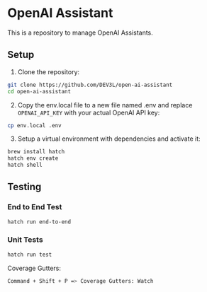 # OpenAI Assistant

This is a repository to manage OpenAI Assistants.

## Setup

1. Clone the repository:

```bash
git clone https://github.com/DEV3L/open-ai-assistant
cd open-ai-assistant
```

2. Copy the env.local file to a new file named .env and replace `OPENAI_API_KEY` with your actual OpenAI API key:

```bash
cp env.local .env
```

3. Setup a virtual environment with dependencies and activate it:

```bash
brew install hatch
hatch env create
hatch shell
```

## Testing

### End to End Test

```bash
hatch run end-to-end
```

### Unit Tests

```bash
hatch run test
```

Coverage Gutters:

```bash
Command + Shift + P => Coverage Gutters: Watch
```
